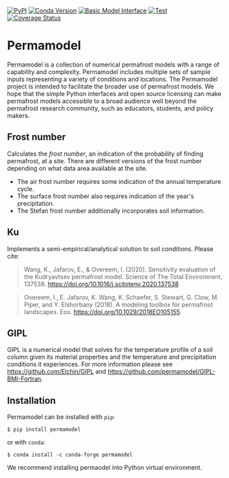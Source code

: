 [![PyPI](https://img.shields.io/pypi/v/permamodel)](https://pypi.org/project/permamodel)
[![Conda Version](https://img.shields.io/conda/vn/conda-forge/permamodel.svg)](https://anaconda.org/conda-forge/permamodel)
[![Basic Model Interface](https://img.shields.io/badge/CSDMS-Basic%20Model%20Interface-green.svg)](https://bmi.readthedocs.io/)
[![Test](https://github.com/permamodel/permamodel/actions/workflows/test.yml/badge.svg)](https://github.com/permamodel/permamodel/actions/workflows/test.yml)
[![Coverage Status](https://coveralls.io/repos/github/permamodel/permamodel/badge.svg?branch=main)](https://coveralls.io/github/permamodel/permamodel?branch=main)

Permamodel
==========

Permamodel is a collection of numerical permafrost models with a range of capability and complexity.
Permamodel includes multiple sets of sample inputs representing a variety of conditions and locations.
The Permamodel project is intended to facilitate the broader use of permafrost models.
We hope that the simple Python interfaces and open source licensing can make permafrost models accessible to a broad audience well beyond the permafrost research community, such as educators, students, and policy makers. 

Frost number
-----------
Calculates the *frost number*, an indication of the probability
of finding permafrost, at a site.  There are different versions of the
frost number depending on what data area available at the site.  

* The air frost number requires some indication of the annual temperature cycle.
* The surface frost number also requires indication of the year's precipitation.
* The Stefan frost number additionally incorporates soil information.

Ku
--

Implements a semi-empirical/analytical solution to soil conditions. Please cite:

> Wang, K., Jafarov, E., & Overeem, I. (2020). Sensitivity evaluation of the Kudryavtsev permafrost model. Science of The Total Environment, 137538. https://doi.org/10.1016/j.scitotenv.2020.137538

> Overeem, I., E. Jafarov, K. Wang, K. Schaefer, S. Stewart, G. Clow, M. Piper, and Y. Elshorbany (2018). A modeling toolbox for permafrost landscapes. Eos. https://doi.org/10.1029/2018EO105155.

GIPL
----

GIPL is a numerical model that solves for the temperature profile
of a soil column given its material properties and the temperature and
precipitation conditions it experiences. For more information please see https://github.com/Elchin/GIPL and https://github.com/permamodel/GIPL-BMI-Fortran.

Installation
------------

Permamodel can be installed with `pip`:
```
$ pip install permamodel
```
or with `conda`:
```
$ conda install -c conda-forge permamodel
```
We recommend installing permaodel into Python virtual environment.

